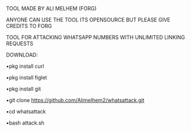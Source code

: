 TOOL MADE BY ALI MELHEM (FORG)

ANYONE CAN USE THE TOOL ITS OPENSOURCE BUT PLEASE GIVE CREDITS TO FORG

TOOL FOR ATTACKING WHATSAPP NUMBERS WITH UNLIMITED LINKING REQUESTS

DOWNLOAD:


•pkg install curl

•pkg install figlet

•pkg install git

•git clone https://github.com/Alimelhem2/whatsattack.git

•cd whatsattack

•bash attack.sh

